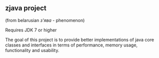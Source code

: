 ## zjava project
(from belarusian *з'ява* - phenomenon)

   Requires JDK 7 or higher
   
   The goal of this project is to provide better implementations of java core classes and interfaces in terms of performance, memory usage, functionality and usability.


